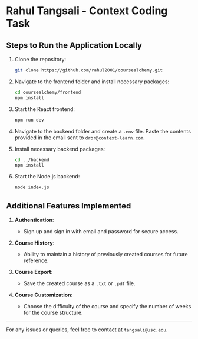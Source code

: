# Rahul Tangsali - Context Coding Task

## Steps to Run the Application Locally

1. Clone the repository:
   ```bash
   git clone https://github.com/rahul2001/coursealchemy.git
   ```

2. Navigate to the frontend folder and install necessary packages:
   ```bash
   cd coursealchemy/frontend
   npm install
   ```

3. Start the React frontend:
   ```bash
   npm run dev
   ```

4. Navigate to the backend folder and create a `.env` file. Paste the contents provided in the email sent to `dror@context-learn.com`.

5. Install necessary backend packages:
   ```bash
   cd ../backend
   npm install
   ```

6. Start the Node.js backend:
   ```bash
   node index.js
   ```

## Additional Features Implemented

1. **Authentication**:
   - Sign up and sign in with email and password for secure access.

2. **Course History**:
   - Ability to maintain a history of previously created courses for future reference.

3. **Course Export**:
   - Save the created course as a `.txt` or `.pdf` file.

4. **Course Customization**:
   - Choose the difficulty of the course and specify the number of weeks for the course structure.

---

For any issues or queries, feel free to contact at `tangsali@usc.edu`.
